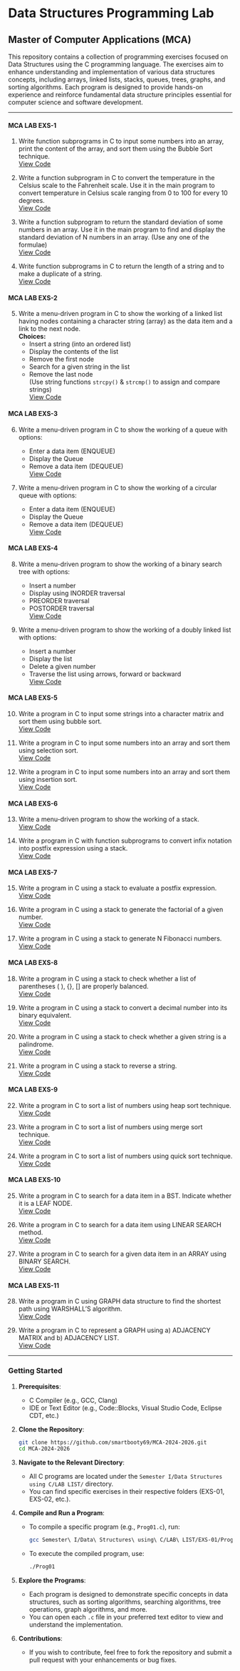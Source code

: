 # Data Structures Programming Lab
## Master of Computer Applications (MCA)

This repository contains a collection of programming exercises focused on Data Structures using the C programming language. The exercises aim to enhance understanding and implementation of various data structures concepts, including arrays, linked lists, stacks, queues, trees, graphs, and sorting algorithms. Each program is designed to provide hands-on experience and reinforce fundamental data structure principles essential for computer science and software development.

---

#### MCA LAB EXS-1

1. Write function subprograms in C to input some numbers into an array, print the content of the array, and sort them using the Bubble Sort technique.  
   [View Code](https://github.com/smartbooty69/MCA-2024-2026/blob/main/Semester%20I/Data%20Structures%20using%20C/LAB%20LIST/EXS-01/Prog01.c)

2. Write a function subprogram in C to convert the temperature in the Celsius scale to the Fahrenheit scale. Use it in the main program to convert temperature in Celsius scale ranging from 0 to 100 for every 10 degrees.  
   [View Code](https://github.com/smartbooty69/MCA-2024-2026/blob/main/Semester%20I/Data%20Structures%20using%20C/LAB%20LIST/EXS-01/Prog02.c)

3. Write a function subprogram to return the standard deviation of some numbers in an array. Use it in the main program to find and display the standard deviation of N numbers in an array. (Use any one of the formulae)  
   [View Code](https://github.com/smartbooty69/MCA-2024-2026/blob/main/Semester%20I/Data%20Structures%20using%20C/LAB%20LIST/EXS-01/Prog03.c)

4. Write function subprograms in C to return the length of a string and to make a duplicate of a string.  
   [View Code](https://github.com/smartbooty69/MCA-2024-2026/blob/main/Semester%20I/Data%20Structures%20using%20C/LAB%20LIST/EXS-01/Prog04.c)

#### MCA LAB EXS-2

5. Write a menu-driven program in C to show the working of a linked list having nodes containing a character string (array) as the data item and a link to the next node.  
   **Choices:**
   - Insert a string (into an ordered list)
   - Display the contents of the list
   - Remove the first node
   - Search for a given string in the list
   - Remove the last node  
   (Use string functions `strcpy()` & `strcmp()` to assign and compare strings)  
   [View Code](https://github.com/smartbooty69/MCA-2024-2026/blob/main/Semester%20I/Data%20Structures%20using%20C/LAB%20LIST/EXS-02/Prog05.c)

#### MCA LAB EXS-3

6. Write a menu-driven program in C to show the working of a queue with options:  
   - Enter a data item (ENQUEUE)
   - Display the Queue
   - Remove a data item (DEQUEUE)  
   [View Code](https://github.com/smartbooty69/MCA-2024-2026/blob/main/Semester%20I/Data%20Structures%20using%20C/LAB%20LIST/EXS-03/Prog06.c)

7. Write a menu-driven program in C to show the working of a circular queue with options:  
   - Enter a data item (ENQUEUE)
   - Display the Queue
   - Remove a data item (DEQUEUE)  
   [View Code](https://github.com/smartbooty69/MCA-2024-2026/blob/main/Semester%20I/Data%20Structures%20using%20C/LAB%20LIST/EXS-03/Prog07.c)

#### MCA LAB EXS-4

8. Write a menu-driven program to show the working of a binary search tree with options:  
   - Insert a number
   - Display using INORDER traversal
   - PREORDER traversal
   - POSTORDER traversal  
   [View Code](https://github.com/smartbooty69/MCA-2024-2026/blob/main/Semester%20I/Data%20Structures%20using%20C/LAB%20LIST/EXS-04/Prog08.c)

9. Write a menu-driven program to show the working of a doubly linked list with options:  
   - Insert a number
   - Display the list
   - Delete a given number
   - Traverse the list using arrows, forward or backward  
   [View Code](https://github.com/smartbooty69/MCA-2024-2026/blob/main/Semester%20I/Data%20Structures%20using%20C/LAB%20LIST/EXS-04/Prog09.c)

#### MCA LAB EXS-5

10. Write a program in C to input some strings into a character matrix and sort them using bubble sort.  
    [View Code](https://github.com/smartbooty69/MCA-2024-2026/blob/main/Semester%20I/Data%20Structures%20using%20C/LAB%20LIST/EXS-05/Prog10.c)

11. Write a program in C to input some numbers into an array and sort them using selection sort.  
    [View Code](https://github.com/smartbooty69/MCA-2024-2026/blob/main/Semester%20I/Data%20Structures%20using%20C/LAB%20LIST/EXS-05/Prog11.c)

12. Write a program in C to input some numbers into an array and sort them using insertion sort.  
    [View Code](https://github.com/smartbooty69/MCA-2024-2026/blob/main/Semester%20I/Data%20Structures%20using%20C/LAB%20LIST/EXS-05/Prog12.c)

#### MCA LAB EXS-6

13. Write a menu-driven program to show the working of a stack.  
    [View Code](https://github.com/smartbooty69/MCA-2024-2026/blob/main/Semester%20I/Data%20Structures%20using%20C/LAB%20LIST/EXS-06/Prog13.c)

14. Write a program in C with function subprograms to convert infix notation into postfix expression using a stack.  
    [View Code](https://github.com/smartbooty69/MCA-2024-2026/blob/main/Semester%20I/Data%20Structures%20using%20C/LAB%20LIST/EXS-06/Prog14.c)

#### MCA LAB EXS-7

15. Write a program in C using a stack to evaluate a postfix expression.  
    [View Code](https://github.com/smartbooty69/MCA-2024-2026/blob/main/Semester%20I/Data%20Structures%20using%20C/LAB%20LIST/EXS-07/Prog15.c)

16. Write a program in C using a stack to generate the factorial of a given number.  
    [View Code](https://github.com/smartbooty69/MCA-2024-2026/blob/main/Semester%20I/Data%20Structures%20using%20C/LAB%20LIST/EXS-07/Prog16.c)

17. Write a program in C using a stack to generate N Fibonacci numbers.  
    [View Code](https://github.com/smartbooty69/MCA-2024-2026/blob/main/Semester%20I/Data%20Structures%20using%20C/LAB%20LIST/EXS-07/Prog17.c)

#### MCA LAB EXS-8

18. Write a program in C using a stack to check whether a list of parentheses ( ), {}, [] are properly balanced.  
    [View Code](https://github.com/smartbooty69/MCA-2024-2026/blob/main/Semester%20I/Data%20Structures%20using%20C/LAB%20LIST/EXS-08/Prog18.c)

19. Write a program in C using a stack to convert a decimal number into its binary equivalent.  
    [View Code](https://github.com/smartbooty69/MCA-2024-2026/blob/main/Semester%20I/Data%20Structures%20using%20C/LAB%20LIST/EXS-08/Prog19.c)

20. Write a program in C using a stack to check whether a given string is a palindrome.  
    [View Code](https://github.com/smartbooty69/MCA-2024-2026/blob/main/Semester%20I/Data%20Structures%20using%20C/LAB%20LIST/EXS-08/Prog20.c)

21. Write a program in C using a stack to reverse a string.  
    [View Code](https://github.com/smartbooty69/MCA-2024-2026/blob/main/Semester%20I/Data%20Structures%20using%20C/LAB%20LIST/EXS-08/Prog21.c)

#### MCA LAB EXS-9

22. Write a program in C to sort a list of numbers using heap sort technique.  
    [View Code](https://github.com/smartbooty69/MCA-2024-2026/blob/main/Semester%20I/Data%20Structures%20using%20C/LAB%20LIST/EXS-09/Prog22.c)

23. Write a program in C to sort a list of numbers using merge sort technique.  
    [View Code](https://github.com/smartbooty69/MCA-2024-2026/blob/main/Semester%20I/Data%20Structures%20using%20C/LAB%20LIST/EXS-09/Prog23.c)

24. Write a program in C to sort a list of numbers using quick sort technique.  
    [View Code](https://github.com/smartbooty69/MCA-2024-2026/blob/main/Semester%20I/Data%20Structures%20using%20C/LAB%20LIST/EXS-09/Prog24.c)

#### MCA LAB EXS-10

25. Write a program in C to search for a data item in a BST. Indicate whether it is a LEAF NODE.  
    [View Code](https://github.com/smartbooty69/MCA-2024-2026/blob/main/Semester%20I/Data%20Structures%20using%20C/LAB%20LIST/EXS-10/Prog25.c)

26. Write a program in C to search for a data item using LINEAR SEARCH method.  
    [View Code](https://github.com/smartbooty69/MCA-2024-2026/blob/main/Semester%20I/Data%20Structures%20using%20C/LAB%20LIST/EXS-10/Prog26.c)

27. Write a program in C to search for a given data item in an ARRAY using BINARY SEARCH.  
    [View Code](https://github.com/smartbooty69/MCA-2024-2026/blob/main/Semester%20I/Data%20Structures%20using%20C/LAB%20LIST/EXS-10/Prog27.c)

#### MCA LAB EXS-11

28. Write a program in C using GRAPH data structure to find the shortest path using WARSHALL’S algorithm.  
    [View Code](https://github.com/smartbooty69/MCA-2024-2026/blob/main/Semester%20I/Data%20Structures%20using%20C/LAB%20LIST/EXS-11/Prog28.c)

29. Write a program in C to represent a GRAPH using a) ADJACENCY MATRIX and b) ADJACENCY LIST.  
    [View Code](https://github.com/smartbooty69/MCA-2024-2026/blob/main/Semester%20I/Data%20Structures%20using%20C/LAB%20LIST/EXS-11/Prog29.c)

---

### Getting Started

1. **Prerequisites**: 
   - C Compiler (e.g., GCC, Clang)
   - IDE or Text Editor (e.g., Code::Blocks, Visual Studio Code, Eclipse CDT, etc.)

2. **Clone the Repository**:
   ```bash
   git clone https://github.com/smartbooty69/MCA-2024-2026.git
   cd MCA-2024-2026
   ```

3. **Navigate to the Relevant Directory**:
   - All C programs are located under the `Semester I/Data Structures using C/LAB LIST/` directory.
   - You can find specific exercises in their respective folders (EXS-01, EXS-02, etc.).

4. **Compile and Run a Program**:
   - To compile a specific program (e.g., `Prog01.c`), run:
     ```bash
     gcc Semester\ I/Data\ Structures\ using\ C/LAB\ LIST/EXS-01/Prog01.c -o Prog01
     ```
   - To execute the compiled program, use:
     ```bash
     ./Prog01
     ```

5. **Explore the Programs**:
   - Each program is designed to demonstrate specific concepts in data structures, such as sorting algorithms, searching algorithms, tree operations, graph algorithms, and more.
   - You can open each `.c` file in your preferred text editor to view and understand the implementation.

6. **Contributions**:
   - If you wish to contribute, feel free to fork the repository and submit a pull request with your enhancements or bug fixes.
